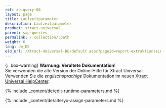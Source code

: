 ```yaml
---
ref: xu-query-06
layout: page
title: Laufzeitparameter
description: Laufzeitparameter
product: xtract-universal
parent: sap-queries
permalink: /:collection/:path
weight: 6
lang: de_DE
old_url: /Xtract-Universal-DE/default.aspx?pageid=report-extraktionseinstellungen
---
```


{: .box-warning}
**Warnung: Veraltete Dokumentation!** <br>
Sie verwenden die alte Version der Online-Hilfe für Xtract Universal.<br>
Verwenden Sie die *englischsprachige* Dokumentation im neuen [Xtract Universal HelpCenter](https://helpcenter.theobald-software.com/xtract-universal/documentation/introduction/).

{% include _content/de/edit-runtime-parameters.md %}

{% include _content/de/alteryx-assign-parameters.md %}